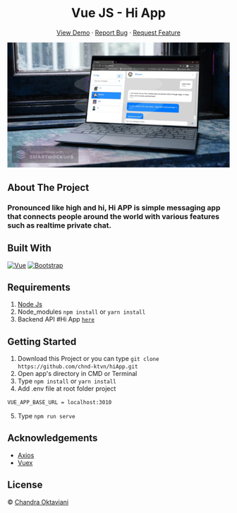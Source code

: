 <h1 align='center'>Vue JS - Hi App</h1>
  <p align="center">
    <a href="https://hiapp.netlify.app">View Demo</a>
    ·
    <a href="https://github.com/chnd-ktvn/hiApp">Report Bug</a>
    ·
    <a href="https://github.com/chnd-ktvn/hiApp">Request Feature</a>
  </p>

![Image Banner](https://raw.githubusercontent.com/chnd-ktvn/hiApp/master/src/assets/hiappview.jpg)

## About The Project

### Pronounced like high and hi, Hi APP is simple messaging app that connects people around the world with various features such as realtime private chat.

## Built With

[![Vue](https://img.shields.io/badge/Vue-v2.6.11-green)](https://github.com/vuejs/vue)
[![Bootstrap](https://img.shields.io/badge/Bootstrap-v4.5.x-blue)](https://github.com/bootstrap-vue/bootstrap-vue)

## Requirements

1. <a href="https://nodejs.org/en/download/">Node Js</a>
2. Node_modules `npm install` or `yarn install`
3. Backend API #Hi App [`here`](https://github.com/chnd-ktvn/hiApp-Backend)

## Getting Started

1. Download this Project or you can type `git clone https://github.com/chnd-ktvn/hiApp.git`
2. Open app's directory in CMD or Terminal
3. Type `npm install` or `yarn install`
4. Add .env file at root folder project

```sh
VUE_APP_BASE_URL = localhost:3010
```

5. Type `npm run serve`

## Acknowledgements

- [Axios](https://www.npmjs.com/package/axios)
- [Vuex](https://vuex.vuejs.org/)

## License

© [Chandra Oktaviani](https://github.com/chnd-ktvn/)